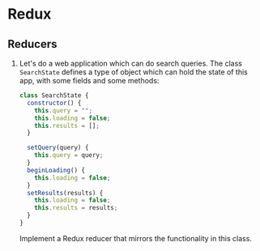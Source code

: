 
Redux
=====

Reducers
--------

1. Let's do a web application which can do search queries. The class ``SearchState``
   defines a type of object which can hold the state of this app, with some fields
   and some methods:
   ```js
   class SearchState {
     constructor() {
       this.query = "";
       this.loading = false;
       this.results = [];
     }

     setQuery(query) {
       this.query = query;
     }
     beginLoading() {
       this.loading = false;
     }
     setResults(results) {
       this.loading = false;
       this.results = results;
     }
   }
   ```
   Implement a Redux reducer that mirrors the functionality in this class.